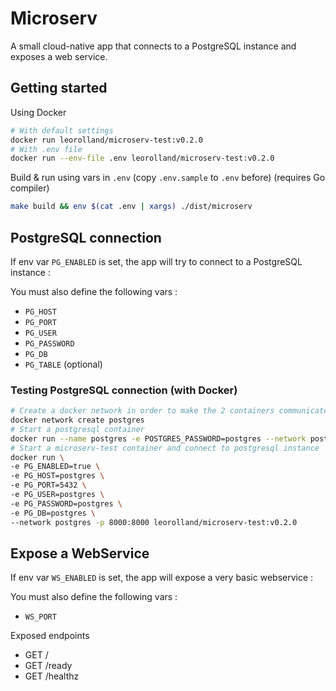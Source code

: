 # Microserv
A small cloud-native app that connects to a PostgreSQL instance and exposes a web service.

## Getting started
Using Docker
```sh
# With default settings
docker run leorolland/microserv-test:v0.2.0
# With .env file
docker run --env-file .env leorolland/microserv-test:v0.2.0
```
Build & run using vars in `.env` (copy `.env.sample` to `.env` before) (requires Go compiler)
```sh
make build && env $(cat .env | xargs) ./dist/microserv
```

## PostgreSQL connection

If env var `PG_ENABLED` is set, the app will try to connect to a PostgreSQL instance :

You must also define the following vars :
- `PG_HOST`
- `PG_PORT`
- `PG_USER`
- `PG_PASSWORD`
- `PG_DB`
- `PG_TABLE` (optional)

### Testing PostgreSQL connection (with Docker)
```sh
# Create a docker network in order to make the 2 containers communicate
docker network create postgres
# Start a postgresql container
docker run --name postgres -e POSTGRES_PASSWORD=postgres --network postgres -p 5432:5432 -d postgres
# Start a microserv-test container and connect to postgresql instance
docker run \
-e PG_ENABLED=true \
-e PG_HOST=postgres \
-e PG_PORT=5432 \
-e PG_USER=postgres \
-e PG_PASSWORD=postgres \
-e PG_DB=postgres \
--network postgres -p 8000:8000 leorolland/microserv-test:v0.2.0
```

## Expose a WebService

If env var `WS_ENABLED` is set, the app will expose a very basic webservice :

You must also define the following vars :
- `WS_PORT`

Exposed endpoints
- GET /
- GET /ready
- GET /healthz

